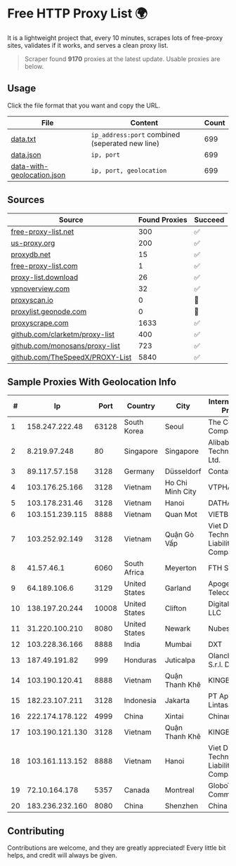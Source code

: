 
# Free HTTP Proxy List 🌍

It is a lightweight project that, every 10 minutes, scrapes lots of free-proxy sites, validates if it works, and serves a clean proxy list.


> Scraper found **9170** proxies at the latest update. Usable proxies are below.

## Usage

Click the file format that you want and copy the URL.


|File|Content|Count|
|----|-------|-----|
|[data.txt](https://raw.githubusercontent.com/themiralay/Proxy-List-World/master/data.txt)|`ip_address:port` combined (seperated new line)|699|
|[data.json](https://raw.githubusercontent.com/themiralay/Proxy-List-World/master/data.json)|`ip, port`|699|
|[data-with-geolocation.json](https://raw.githubusercontent.com/themiralay/Proxy-List-World/master/data-with-geolocation.json)|`ip, port, geolocation`|699|

## Sources

|Source|Found Proxies|Succeed|
|------|-------------|-------|
|[free-proxy-list.net](https://free-proxy-list.net)|300|✅|
|[us-proxy.org](https://www.us-proxy.org)|200|✅|
|[proxydb.net](http://proxydb.net)|15|✅|
|[free-proxy-list.com](https://free-proxy-list.com/?page=&port=&type%5B%5D=http&type%5B%5D=https&up_time=0&search=Search)|1|✅|
|[proxy-list.download](https://www.proxy-list.download/HTTP)|26|✅|
|[vpnoverview.com](https://vpnoverview.com/privacy/anonymous-browsing/free-proxy-servers)|32|✅|
|[proxyscan.io](https://www.proxyscan.io)|0|🚫|
|[proxylist.geonode.com](https://proxylist.geonode.com/api/proxy-list?limit=300&page=1&sort_by=lastChecked&sort_type=desc&protocols=http,https)|0|🚫|
|[proxyscrape.com](https://api.proxyscrape.com/v2/?request=displayproxies&protocol=http&timeout=10000&country=all&ssl=all&anonymity=all)|1633|✅|
|[github.com/clarketm/proxy-list](https://raw.githubusercontent.com/clarketm/proxy-list/master/proxy-list-raw.txt)|400|✅|
|[github.com/monosans/proxy-list](https://raw.githubusercontent.com/monosans/proxy-list/main/proxies/http.txt)|723|✅|
|[github.com/TheSpeedX/PROXY-List](https://raw.githubusercontent.com/TheSpeedX/PROXY-List/master/http.txt)|5840|✅|


## Sample Proxies With Geolocation Info

|#|Ip|Port|Country|City|Internet Service Provider|
|-|--|----|-------|----|-------------------------|
|1|158.247.222.48|63128|South Korea|Seoul|The Constant Company, LLC|
|2|8.219.97.248|80|Singapore|Singapore|Alibaba (US) Technology Co., Ltd.|
|3|89.117.57.158|3128|Germany|Düsseldorf|Contabo GmbH|
|4|103.176.25.166|3128|Vietnam|Ho Chi Minh City|VTPHAR|
|5|103.178.231.46|3128|Vietnam|Hanoi|DATHANH|
|6|103.151.239.115|8888|Vietnam|Quan Mot|VIETBRANDS|
|7|103.252.92.149|3128|Vietnam|Quận Gò Vấp|Viet Digital Technology Liability Company|
|8|41.57.46.1|6060|South Africa|Meyerton|FTH SCR P7|
|9|64.189.106.6|3129|United States|Garland|Apogee Telecom Inc.|
|10|138.197.20.244|10008|United States|Clifton|DigitalOcean, LLC|
|11|31.220.100.210|8080|United States|Newark|Nubes, LLC|
|12|103.228.36.166|8888|India|Mumbai|DXT|
|13|187.49.191.82|999|Honduras|Juticalpa|Olancho NET S.r.l. De C.V.|
|14|103.190.120.41|8888|Vietnam|Quận Thanh Khê|KINGBOND|
|15|182.23.107.211|3128|Indonesia|Jakarta|PT Aplikanusa Lintasarta|
|16|222.174.178.122|4999|China|Xintai|Chinanet|
|17|103.190.121.130|3128|Vietnam|Quận Thanh Khê|KINGBOND|
|18|103.161.113.152|8888|Vietnam|Hanoi|Viet Digital Technology Liability Company|
|19|72.10.164.178|5357|Canada|Montreal|GloboTech Communications|
|20|183.236.232.160|8080|China|Shenzhen|China Mobile|



## Contributing

Contributions are welcome, and they are greatly appreciated! Every
little bit helps, and credit will always be given.

